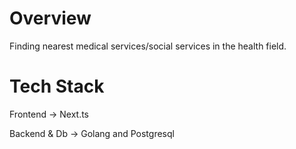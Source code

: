 <h1>Overview</h1>
Finding nearest medical services/social services in the health field.
<h1>Tech Stack</h1>
<p>Frontend -> Next.ts</p>
<p>Backend & Db -> Golang and Postgresql
</p>
